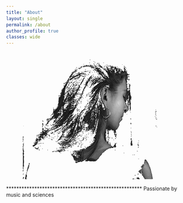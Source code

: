 ```yaml
---
title: "About"
layout: single
permalink: /about
author_profile: true
classes: wide
---
```


<p align="center">
  <img width="500" height="350" src="https://raw.githubusercontent.com/ninon-io/ninon-io.github.io/master/images/ninon_dos2.png">
</p>
*****************************************************
Passionate by music and sciences 
